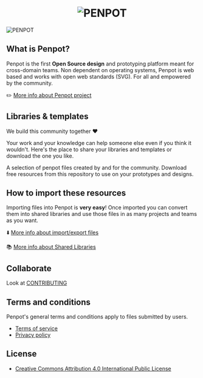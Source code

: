 <h1 align="center">
  <br>
  <img src="https://penpot.app/images/readme/git-readme-header.png" alt="PENPOT">
</h1>

![PENPOT]([https://penpot.app/images/05-section-libraries.png](https://github.com/penpot/penpot-files/assets/1045247/45b4661f-0ef5-450f-a673-cad1a6d1f71a))

## What is Penpot? ##

Penpot is the first **Open Source design** and prototyping platform meant for cross-domain teams. Non dependent on operating systems, Penpot is web based and works with open web standards (SVG). For all and empowered by the community.

✏️ [More info about Penpot project](https://github.com/penpot/penpot)

## Libraries & templates ##

We build this community together ❤️

Your work and your knowledge can help someone else even if you think it wouldn't. Here's the place to share your libraries and templates or download the one you like.

A selection of penpot files created by and for the community. Download free resources from this repository to use on your prototypes and designs.

## How to import these resources ##

Importing files into Penpot is **very easy**!
Once imported you can convert them into shared libraries and use those files in as many projects and teams as you want.

⬇️ [More info about import/export files](https://help.penpot.app/user-guide/import-export/)

📚 [More info about Shared Libraries](https://help.penpot.app/user-guide/libraries/#shared-libraries)

## Collaborate ##

Look at [CONTRIBUTING](./CONTRIBUTING.md)


## Terms and conditions ##

Penpot's general terms and conditions apply to files submitted by users.

- [Terms of service](https://penpot.app/terms.html)
- [Privacy policy](https://penpot.app/privacy.html)

## License ##
- [Creative Commons Attribution 4.0 International Public License](https://creativecommons.org/licenses/by/4.0/)
